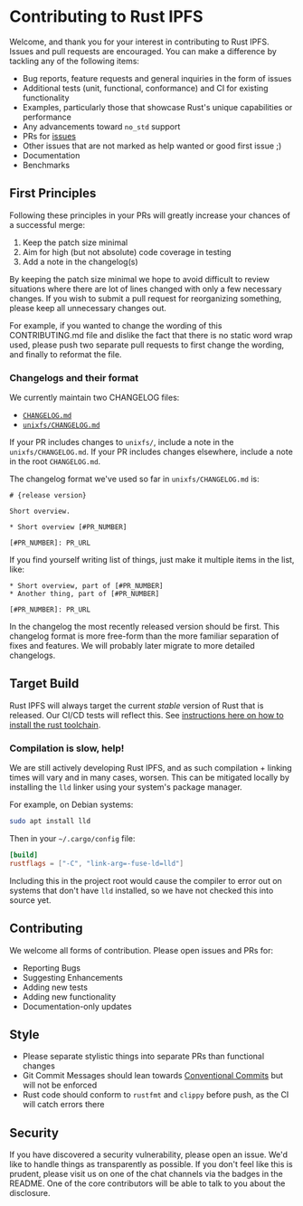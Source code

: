 # Contributing to Rust IPFS

Welcome, and thank you for your interest in contributing to Rust IPFS. Issues and pull requests
are encouraged. You can make a difference by tackling any of the following items:

* Bug reports, feature requests and general inquiries in the form of issues
* Additional tests (unit, functional, conformance) and CI for existing functionality
* Examples, particularly those that showcase Rust's unique capabilities or performance
* Any advancements toward `no_std` support
* PRs for [issues](https://github.com/dariusc93/rust-ipfs/issues)
* Other issues that are not marked as help wanted or good first issue ;)
* Documentation
* Benchmarks

## First Principles

Following these principles in your PRs will greatly increase your chances of a successful merge:

1. Keep the patch size minimal
2. Aim for high (but not absolute) code coverage in testing
3. Add a note in the changelog(s)

By keeping the patch size minimal we hope to avoid difficult to review situations where there are lot of lines changed with only a few necessary changes. If you wish to submit a pull request for reorganizing something, please keep all unnecessary changes out.

For example, if you wanted to change the wording of this CONTRIBUTING.md file and dislike the fact that there is no static word wrap used, please push two separate pull requests to first change the wording, and finally to reformat the file.

### Changelogs and their format

We currently maintain two CHANGELOG files:

* [`CHANGELOG.md`](./CHANGELOG.md)
* [`unixfs/CHANGELOG.md`](./unixfs/CHANGELOG.md)

If your PR includes changes to `unixfs/`, include a note in the
`unixfs/CHANGELOG.md`. If your PR includes changes elsewhere, include a note in
the root `CHANGELOG.md`.

The changelog format we've used so far in `unixfs/CHANGELOG.md` is:

```
# {release version}

Short overview.

* Short overview [#PR_NUMBER]

[#PR_NUMBER]: PR_URL
```

If you find yourself writing list of things, just make it multiple items in the
list, like:

```
* Short overview, part of [#PR_NUMBER]
* Another thing, part of [#PR_NUMBER]

[#PR_NUMBER]: PR_URL
```

In the changelog the most recently released version should be first. This
changelog format is more free-form than the more familiar separation of fixes
and features. We will probably later migrate to more detailed changelogs.

## Target Build

Rust IPFS will always target the current _stable_ version of Rust that is released. Our CI/CD tests will reflect this. See [instructions here on how to install the rust toolchain](https://doc.rust-lang.org/book/ch01-01-installation.html).

### Compilation is slow, help!

We are still actively developing Rust IPFS, and as such compilation + linking times will vary and in many cases, worsen. This can be mitigated locally by installing the `lld` linker using your system's package manager.

For example, on Debian systems:

```bash
sudo apt install lld
```

Then in your `~/.cargo/config` file:

```toml
[build]
rustflags = ["-C", "link-arg=-fuse-ld=lld"]
```

Including this in the project root would cause the compiler to error out on systems that don't have `lld` installed, so we have not checked this into source yet.

## Contributing

We welcome all forms of contribution. Please open issues and PRs for:

- Reporting Bugs
- Suggesting Enhancements
- Adding new tests
- Adding new functionality
- Documentation-only updates

## Style

- Please separate stylistic things into separate PRs than functional changes
- Git Commit Messages should lean towards [Conventional Commits](https://www.conventionalcommits.org/en/v1.0.0/) but will not be enforced
- Rust code should conform to `rustfmt` and `clippy` before push, as the CI will catch errors there

## Security

If you have discovered a security vulnerability, please open an issue. We'd like to handle things as transparently as possible. If you don't feel like this is prudent, please visit us on one of the chat channels via the badges in the README. One of the core contributors will be able to talk to you about the disclosure.
